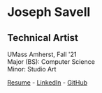 # Joseph Savell

## Technical Artist

UMass Amherst, Fall '21<br/>
Major (BS): Computer Science<br/>
Minor: Studio Art

[Resume](/resume.pdf) - [LinkedIn](https://www.linkedin.com/in/dhsavell/) - [GitHub](https://github.com/dhsavell)
